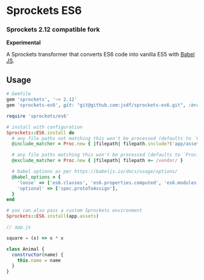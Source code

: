 # Sprockets ES6
### Sprockets 2.12 compatible fork

**Experimental**

A Sprockets transformer that converts ES6 code into vanilla ES5 with [Babel JS](https://babeljs.io).

## Usage

``` ruby
# Gemfile
gem 'sprockets', '~> 2.12'
gem 'sprockets-es6', git: "git@github.com:jsdf/sprockets-es6.git", :branch => 'sprockets2'
```


``` ruby
require 'sprockets/es6'

# install with configuration
Sprockets::ES6.install do
  # any file paths not matching this won't be processed (defaults to `Proc.new { true }`)
  @include_matcher = Proc.new { |filepath| filepath.include?('app/assets/javascripts') }

  # any file paths matching this won't be processed (defaults to `Proc.new { false }`)
  @exclude_matcher = Proc.new { |filepath| filepath =~ /vendor/ }

  # babel options as per https://babeljs.io/docs/usage/options/
  @babel_options = {
    'loose' => ['es6.classes', 'es6.properties.computed', 'es6.modules'],
    'optional' => ['spec.protoToAssign'],
  }
end

# you can also pass a custom Sprockets environment
Sprockets::ES6.install(app.assets)
```

``` js
// app.js

square = (x) => x * x

class Animal {
  constructor(name) {
    this.name = name
  }
}
```
